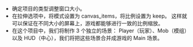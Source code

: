 - 确定项目的类型调整窗口大小。
- 在拉伸选项中，将模式设置为 canvas_items，将比例设置为 keep。
  这样就可以保证在不同大小的屏幕上，游戏都能够进行一致的比例缩放。
- 在这个项目中，我们将制作 3 个独立的场景：
  Player（玩家）、Mob（模组） 以及 HUD（中心），我们将把这些场景合并成游戏的 Main 场景。
